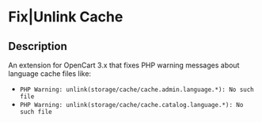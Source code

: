 #  Fix|Unlink Cache

## Description
An extension for OpenCart 3.x that fixes PHP warning messages about language cache files like:
- `PHP Warning: unlink(storage/cache/cache.admin.language.*): No such file`
- `PHP Warning: unlink(storage/cache/cache.catalog.language.*): No such file`
